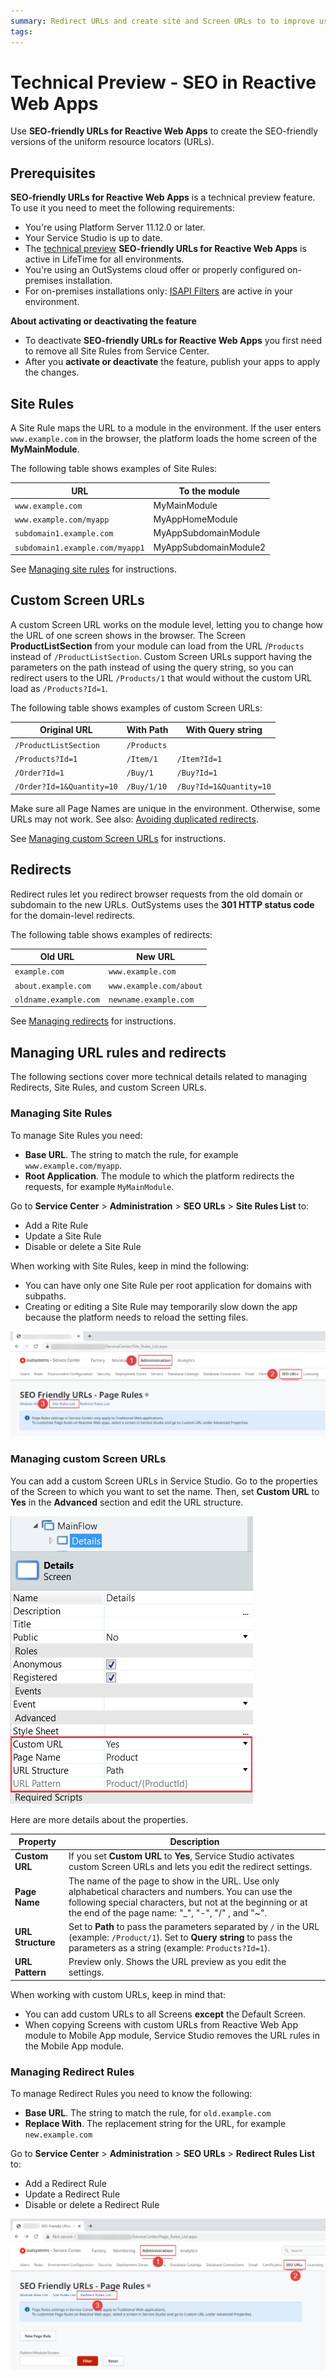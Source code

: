 ```yaml
---
summary: Redirect URLs and create site and Screen URLs to to improve user experience and search page ranking.  
tags:
---
```


# Technical Preview - SEO in Reactive Web Apps

Use **SEO-friendly URLs for Reactive Web Apps** to create the SEO-friendly versions of the uniform resource locators (URLs).

## Prerequisites

**SEO-friendly URLs for Reactive Web Apps** is a technical preview feature. To use it you need to meet the following requirements:

* You're using Platform Server 11.12.0 or later.
* Your Service Studio is up to date.
* The [technical preview](https://success.outsystems.com/Support/Enterprise_Customers/Upgrading/Technical_Preview_features) **SEO-friendly URLs for Reactive Web Apps** is active in LifeTime for all environments.
* You're using an OutSystems cloud offer or properly configured on-premises installation.
* For on-premises installations only: [ISAPI Filters](<https://success.outsystems.com/Support/Enterprise_Customers/Maintenance_and_Operations/Customize_or_redirect_the_application_URL#Installing_ISAPI_Filters_and_Logging>) are active in your environment.

<div class="warning" markdown="1">

**About activating or deactivating the feature**

* To deactivate **SEO-friendly URLs for Reactive Web Apps** you first need to remove all Site Rules from Service Center.
* After you **activate or deactivate** the feature, publish your apps to apply the changes.

</div>

## Site Rules

A Site Rule maps the URL to a module in the environment. If the user enters `www.example.com` in the browser, the platform loads the home screen of the **MyMainModule**.

The following table shows examples of Site Rules:

| URL                             | To the module         |
| ------------------------------- | --------------------- |
| `www.example.com`               | MyMainModule          |
| `www.example.com/myapp`         | MyAppHomeModule       |
| `subdomain1.example.com`        | MyAppSubdomainModule  |
| `subdomain1.example.com/myapp1` | MyAppSubdomainModule2 |


See [Managing site rules](#managing-site-rules) for instructions.

## Custom Screen URLs

A custom Screen URL works on the module level, letting you to change how the URL of one screen shows in the browser. The Screen **ProductListSection** from your module can load from the URL /`Products` instead of `/ProductListSection`. Custom Screen URLs support having the parameters on the path instead of using the query string, so you can redirect users to the URL `/Products/1` that would without the custom URL load as `/Products?Id=1`.

The following table shows examples of custom Screen URLs:

| Original URL              | With **Path** | With **Query string**   |
| ------------------------- | ------------- | ----------------------- |
| `/ProductListSection`     | `/Products`   |                         |
| `/Products?Id=1`          | `/Item/1`     | `/Item?Id=1`            |
| `/Order?Id=1`             | `/Buy/1`      | `/Buy?Id=1`             |
| `/Order?Id=1&Quantity=10` | `/Buy/1/10`   | `/Buy?Id=1&Quantity=10` |

<div class="info" markdown="1">

Make sure all Page Names are unique in the environment. Otherwise, some URLs may not work. See also: [Avoiding duplicated redirects](#avoiding-duplicated-redirects).

</div>


See [Managing custom Screen URLs](#managing-custom-screen-urls) for instructions.

## Redirects

Redirect rules let you redirect browser requests from the old domain or subdomain to the new URLs. OutSystems uses the **301 HTTP status code** for the domain-level redirects.

The following table shows examples of redirects:

| Old URL               | New URL                 |
| --------------------- | ----------------------- |
| `example.com`         | `www.example.com`       |
| `about.example.com`   | `www.example.com/about` |
| `oldname.example.com` | `newname.example.com`   |

See [Managing redirects](#managing-redirects) for instructions.

## Managing URL rules and redirects

The following sections cover more technical details related to managing Redirects, Site Rules, and custom Screen URLs.

### Managing Site Rules

To manage Site Rules you need:

* **Base URL**. The string to match the rule, for example `www.example.com/myapp`.
* **Root Application**. The module to which the platform redirects the requests, for example `MyMainModule`. 

Go to **Service Center** > **Administration** > **SEO URLs** > **Site Rules List** to:

* Add a Rite Rule
* Update a Site Rule
* Disable or delete a Site Rule

When working with Site Rules, keep in mind the following:

* You can have only one Site Rule per root application for domains with subpaths.
* Creating or editing a Site Rule may temporarily slow down the app because the platform needs to reload the setting files.

![Site rules list in Service Center](images/site-rules-sc.png?width=910)

### Managing custom Screen URLs

You can add a custom Screen URLs in Service Studio. Go to the properties of the Screen to which you want to set the name. Then, set **Custom URL** to **Yes** in the **Advanced** section and edit the URL structure.

![Screen URLs settings and properties](images/page-redirects-properties-ss.png?width=350)

Here are more details about the properties.

| Property          | Description                                                                                                                                                                                                             |
| ----------------- | ----------------------------------------------------------------------------------------------------------------------------------------------------------------------------------------------------------------------- |
| **Custom URL**    | If you set **Custom URL** to **Yes**, Service Studio activates custom Screen URLs and lets you edit the redirect settings.                                                                                                  |
| **Page Name**     | The name of the page to show in the URL. Use only alphabetical characters and numbers. You can use the following  special characters, but not at the beginning or at the end of the page name: "_", "-", "/" , and "~". |
| **URL Structure** | Set to **Path** to pass the parameters separated by `/` in the URL (example: `/Product/1`). Set to **Query string** to pass the parameters as a string (example: `Products?Id=1`).                                      |
| **URL Pattern**   | Preview only. Shows the URL preview as you edit the settings.                                                                                                                                                           |

When working with custom URLs, keep in mind that:

* You can add custom URLs to all Screens **except** the Default Screen.
* When copying Screens with custom URLs from Reactive Web App module to Mobile App module, Service Studio removes the URL rules in the Mobile App module.

### Managing Redirect Rules

To manage Redirect Rules you need to know the following:

* **Base URL**. The string to match the rule, for `old.example.com`
* **Replace With**. The replacement string for the URL, for example `new.example.com` 

Go to **Service Center** > **Administration** > **SEO URLs** > **Redirect Rules List** to:

* Add a Redirect Rule
* Update a Redirect Rule
* Disable or delete a Redirect Rule

![Redirects in Service Center](images/redirects-sc.png?width=910)
